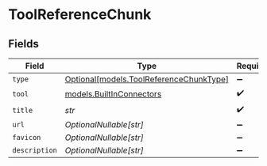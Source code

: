 # ToolReferenceChunk


## Fields

| Field                                                                          | Type                                                                           | Required                                                                       | Description                                                                    |
| ------------------------------------------------------------------------------ | ------------------------------------------------------------------------------ | ------------------------------------------------------------------------------ | ------------------------------------------------------------------------------ |
| `type`                                                                         | [Optional[models.ToolReferenceChunkType]](../models/toolreferencechunktype.md) | :heavy_minus_sign:                                                             | N/A                                                                            |
| `tool`                                                                         | [models.BuiltInConnectors](../models/builtinconnectors.md)                     | :heavy_check_mark:                                                             | N/A                                                                            |
| `title`                                                                        | *str*                                                                          | :heavy_check_mark:                                                             | N/A                                                                            |
| `url`                                                                          | *OptionalNullable[str]*                                                        | :heavy_minus_sign:                                                             | N/A                                                                            |
| `favicon`                                                                      | *OptionalNullable[str]*                                                        | :heavy_minus_sign:                                                             | N/A                                                                            |
| `description`                                                                  | *OptionalNullable[str]*                                                        | :heavy_minus_sign:                                                             | N/A                                                                            |